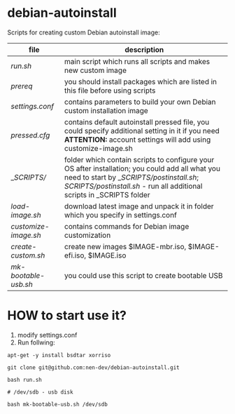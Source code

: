 # debian-autoinstall

Scripts for creating custom Debian autoinstall image:

file                | description
-----------------------|---------------------------------------------------
_run.sh_              | main script which runs all scripts and makes new custom image
_prereq_             | you should install packages which are listed in this file before using scripts
_settings.conf_       | contains parameters to build your own Debian custom installation image 
_pressed.cfg_         | contains default autoinstall pressed file, you could specify additional setting in it if you need **ATTENTION:** account settings will add using customize-image.sh
__SCRIPTS/_            | folder which contain scripts to configure your OS after installation; you could add all what you need to start by __SCRIPTS/postinstall.sh_; _SCRIPTS/postinstall.sh_ - run all additional scripts in _SCRIPTS folder
_load-image.sh_      | download latest image and unpack it in folder which you specify in settings.conf
_customize-image.sh_  | contains commands for Debian image customization
_create-custom.sh_    | create new images $IMAGE-mbr.iso,  $IMAGE-efi.iso, $IMAGE.iso
_mk-bootable-usb.sh_  | you could use this script to create bootable USB
 
 # HOW to start use it?
 1) modify settings.conf
 2) Run follwing:
 ```console
 apt-get -y install bsdtar xorriso
 
 git clone git@github.com:nen-dev/debian-autoinstall.git
 
 bash run.sh 

 # /dev/sdb - usb disk
 
 bash mk-bootable-usb.sh /dev/sdb
 ```
